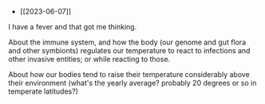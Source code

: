 - [[2023-06-07]]

I have a fever and that got me thinking.

About the immune system, and how the body (our genome and gut flora and other symbionts) regulates our temperature to react to infections and other invasive entities; or while reacting to those.

About how our bodies tend to raise their temperature considerably above their environment (what's the yearly average? probably 20 degrees or so in temperate latitudes?)
